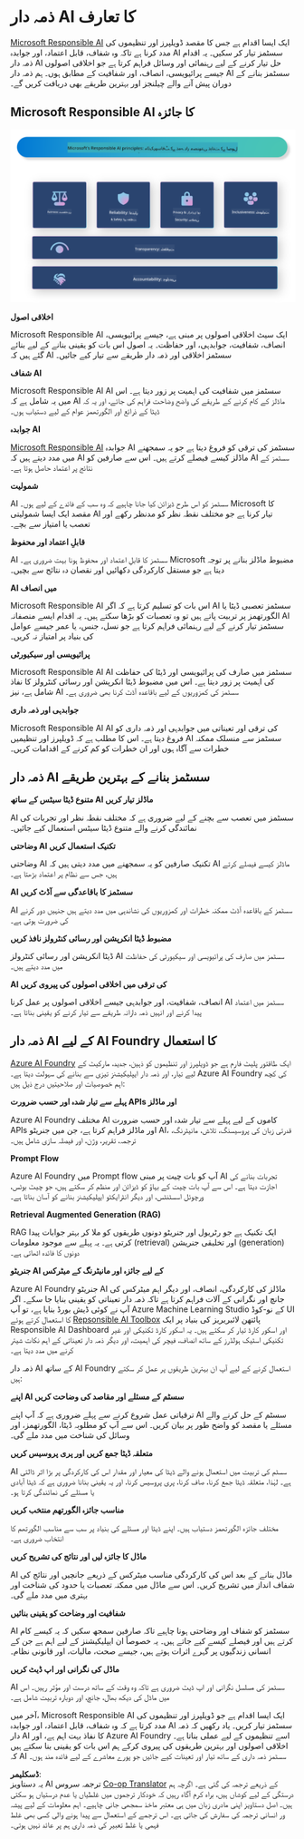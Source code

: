 <!--
CO_OP_TRANSLATOR_METADATA:
{
  "original_hash": "805b96b20152936d8f4c587d90d6e06e",
  "translation_date": "2025-05-07T14:44:22+00:00",
  "source_file": "md/01.Introduction/05/ResponsibleAI.md",
  "language_code": "ur"
}
-->
# **ذمہ دار AI کا تعارف**

[Microsoft Responsible AI](https://www.microsoft.com/ai/responsible-ai?WT.mc_id=aiml-138114-kinfeylo) ایک ایسا اقدام ہے جس کا مقصد ڈویلپرز اور تنظیموں کی مدد کرنا ہے تاکہ وہ شفاف، قابل اعتماد، اور جوابدہ AI سسٹمز تیار کر سکیں۔ یہ اقدام ذمہ دار AI حل تیار کرنے کے لیے رہنمائی اور وسائل فراہم کرتا ہے جو اخلاقی اصولوں جیسے پرائیویسی، انصاف، اور شفافیت کے مطابق ہوں۔ ہم ذمہ دار AI سسٹمز بنانے کے دوران پیش آنے والے چیلنجز اور بہترین طریقے بھی دریافت کریں گے۔

## Microsoft Responsible AI کا جائزہ

![RAIPrinciples](../../../../../translated_images/RAIPrinciples.bf9c9bc6ca160d336830630939a5130a22b3f9e1f633773562f83fed08a50520.ur.png)

**اخلاقی اصول**

Microsoft Responsible AI ایک سیٹ اخلاقی اصولوں پر مبنی ہے، جیسے پرائیویسی، انصاف، شفافیت، جوابدہی، اور حفاظت۔ یہ اصول اس بات کو یقینی بنانے کے لیے بنائے گئے ہیں کہ AI سسٹمز اخلاقی اور ذمہ دار طریقے سے تیار کیے جائیں۔

**شفاف AI**

Microsoft Responsible AI AI سسٹمز میں شفافیت کی اہمیت پر زور دیتا ہے۔ اس میں یہ شامل ہے کہ AI ماڈلز کے کام کرنے کے طریقے کی واضح وضاحت فراہم کی جائے، اور یہ کہ ڈیٹا کے ذرائع اور الگورتھمز عوام کے لیے دستیاب ہوں۔

**جوابدہ AI**

[Microsoft Responsible AI](https://www.microsoft.com/ai/responsible-ai?WT.mc_id=aiml-138114-kinfeylo) جوابدہ AI سسٹمز کی ترقی کو فروغ دیتا ہے جو یہ سمجھنے میں مدد دیتے ہیں کہ AI ماڈلز کیسے فیصلے کرتے ہیں۔ اس سے صارفین کو AI سسٹمز کے نتائج پر اعتماد حاصل ہوتا ہے۔

**شمولیت**

AI سسٹمز کو اس طرح ڈیزائن کیا جانا چاہیے کہ وہ سب کے فائدے کے لیے ہوں۔ Microsoft کا مقصد ایک ایسا شمولیتی AI تیار کرنا ہے جو مختلف نقطہ نظر کو مدنظر رکھے اور تعصب یا امتیاز سے بچے۔

**قابلِ اعتماد اور محفوظ**

AI سسٹمز کا قابلِ اعتماد اور محفوظ ہونا بہت ضروری ہے۔ Microsoft مضبوط ماڈلز بنانے پر توجہ دیتا ہے جو مستقل کارکردگی دکھائیں اور نقصان دہ نتائج سے بچیں۔

**AI میں انصاف**

Microsoft Responsible AI اس بات کو تسلیم کرتا ہے کہ اگر AI سسٹمز تعصبی ڈیٹا یا الگورتھمز پر تربیت پاتے ہیں تو وہ تعصبات کو بڑھا سکتے ہیں۔ یہ اقدام ایسے منصفانہ AI سسٹمز تیار کرنے کے لیے رہنمائی فراہم کرتا ہے جو نسل، جنس، یا عمر جیسے عوامل کی بنیاد پر امتیاز نہ کریں۔

**پرائیویسی اور سیکیورٹی**

Microsoft Responsible AI AI سسٹمز میں صارف کی پرائیویسی اور ڈیٹا کی حفاظت کی اہمیت پر زور دیتا ہے۔ اس میں مضبوط ڈیٹا انکرپشن اور رسائی کنٹرولز کا نفاذ شامل ہے، نیز AI سسٹمز کی کمزوریوں کے لیے باقاعدہ آڈٹ کرنا بھی ضروری ہے۔

**جوابدہی اور ذمہ داری**

Microsoft Responsible AI AI کی ترقی اور تعیناتی میں جوابدہی اور ذمہ داری کو فروغ دیتا ہے۔ اس کا مطلب ہے کہ ڈویلپرز اور تنظیمیں AI سسٹمز سے منسلک ممکنہ خطرات سے آگاہ ہوں اور ان خطرات کو کم کرنے کے اقدامات کریں۔

## ذمہ دار AI سسٹمز بنانے کے بہترین طریقے

**متنوع ڈیٹا سیٹس کے ساتھ AI ماڈلز تیار کریں**

AI سسٹمز میں تعصب سے بچنے کے لیے ضروری ہے کہ مختلف نقطہ نظر اور تجربات کی نمائندگی کرنے والے متنوع ڈیٹا سیٹس استعمال کیے جائیں۔

**وضاحتی AI تکنیک استعمال کریں**

وضاحتی AI تکنیک صارفین کو یہ سمجھنے میں مدد دیتی ہیں کہ AI ماڈلز کیسے فیصلے کرتے ہیں، جس سے نظام پر اعتماد بڑھتا ہے۔

**AI سسٹمز کا باقاعدگی سے آڈٹ کریں**

AI سسٹمز کے باقاعدہ آڈٹ ممکنہ خطرات اور کمزوریوں کی نشاندہی میں مدد دیتے ہیں جنہیں دور کرنے کی ضرورت ہوتی ہے۔

**مضبوط ڈیٹا انکرپشن اور رسائی کنٹرولز نافذ کریں**

ڈیٹا انکرپشن اور رسائی کنٹرولز AI سسٹمز میں صارف کی پرائیویسی اور سیکیورٹی کی حفاظت میں مدد دیتے ہیں۔

**AI کی ترقی میں اخلاقی اصولوں کی پیروی کریں**

انصاف، شفافیت، اور جوابدہی جیسے اخلاقی اصولوں پر عمل کرنا AI سسٹمز میں اعتماد پیدا کرنے اور انہیں ذمہ دارانہ طریقے سے تیار کرنے کو یقینی بناتا ہے۔

## ذمہ دار AI کے لیے AI Foundry کا استعمال

[Azure AI Foundry](https://ai.azure.com?WT.mc_id=aiml-138114-kinfeylo) ایک طاقتور پلیٹ فارم ہے جو ڈویلپرز اور تنظیموں کو ذہین، جدید، مارکیٹ کے لیے تیار، اور ذمہ دار ایپلیکیشنز تیزی سے بنانے کی سہولت دیتا ہے۔ Azure AI Foundry کی کچھ اہم خصوصیات اور صلاحیتیں درج ذیل ہیں:

**پہلے سے تیار شدہ اور حسب ضرورت APIs اور ماڈلز**

Azure AI Foundry مختلف AI کاموں کے لیے پہلے سے تیار شدہ اور حسب ضرورت APIs اور ماڈلز فراہم کرتا ہے، جن میں جنریٹو AI، قدرتی زبان کی پروسیسنگ، تلاش، مانیٹرنگ، ترجمہ، تقریر، وژن، اور فیصلہ سازی شامل ہیں۔

**Prompt Flow**

Azure AI Foundry میں Prompt flow آپ کو بات چیت پر مبنی AI تجربات بنانے کی اجازت دیتا ہے۔ اس سے آپ بات چیت کے بہاؤ کو ڈیزائن اور منظم کر سکتے ہیں، جو چیٹ بوٹس، ورچوئل اسسٹنٹس، اور دیگر انٹرایکٹو ایپلیکیشنز بنانے کو آسان بناتا ہے۔

**Retrieval Augmented Generation (RAG)**

RAG ایک تکنیک ہے جو رٹریول اور جنریٹو دونوں طریقوں کو ملا کر بہتر جوابات پیدا کرتی ہے۔ یہ پہلے سے موجود معلومات (retrieval) اور تخلیقی جنریشن (generation) دونوں کا فائدہ اٹھاتی ہے۔

**جنریٹو AI کے لیے جائزہ اور مانیٹرنگ کے میٹرکس**

Azure AI Foundry جنریٹو AI ماڈلز کی کارکردگی، انصاف، اور دیگر اہم میٹرکس کی جانچ اور نگرانی کے آلات فراہم کرتا ہے تاکہ ذمہ دار تعیناتی کو یقینی بنایا جا سکے۔ اگر آپ نے کوئی ڈیش بورڈ بنایا ہے، تو آپ Azure Machine Learning Studio کے نو-کوڈ UI کا استعمال کرتے ہوئے [Repsonsible AI Toolbox](https://responsibleaitoolbox.ai/?WT.mc_id=aiml-138114-kinfeylo) پائتھن لائبریریز کی بنیاد پر ایک Responsible AI Dashboard اور اسکور کارڈ تیار کر سکتے ہیں۔ یہ اسکور کارڈ تکنیکی اور غیر تکنیکی اسٹیک ہولڈرز کے ساتھ انصاف، فیچر کی اہمیت، اور دیگر ذمہ دار تعیناتی کے اہم نکات شیئر کرنے میں مدد دیتا ہے۔

ذمہ دار AI کے ساتھ AI Foundry استعمال کرنے کے لیے آپ ان بہترین طریقوں پر عمل کر سکتے ہیں:

**اپنے AI سسٹم کے مسئلے اور مقاصد کی وضاحت کریں**

ترقیاتی عمل شروع کرنے سے پہلے ضروری ہے کہ آپ اپنے AI سسٹم کے حل کرنے والے مسئلے یا مقصد کو واضح طور پر بیان کریں۔ اس سے آپ کو مطلوبہ ڈیٹا، الگورتھمز، اور وسائل کی شناخت میں مدد ملے گی۔

**متعلقہ ڈیٹا جمع کریں اور پری پروسیس کریں**

AI سسٹم کی تربیت میں استعمال ہونے والے ڈیٹا کی معیار اور مقدار اس کی کارکردگی پر بڑا اثر ڈالتی ہے۔ لہٰذا، متعلقہ ڈیٹا جمع کرنا، صاف کرنا، پری پروسیس کرنا، اور یہ یقینی بنانا ضروری ہے کہ ڈیٹا آبادی یا مسئلے کی نمائندگی کرتا ہو۔

**مناسب جائزہ الگورتھم منتخب کریں**

مختلف جائزہ الگورتھمز دستیاب ہیں۔ اپنے ڈیٹا اور مسئلے کی بنیاد پر سب سے مناسب الگورتھم کا انتخاب ضروری ہے۔

**ماڈل کا جائزہ لیں اور نتائج کی تشریح کریں**

AI ماڈل بنانے کے بعد اس کی کارکردگی مناسب میٹرکس کے ذریعے جانچیں اور نتائج کی شفاف انداز میں تشریح کریں۔ اس سے ماڈل میں ممکنہ تعصبات یا حدود کی شناخت اور بہتری میں مدد ملے گی۔

**شفافیت اور وضاحت کو یقینی بنائیں**

AI سسٹمز کو شفاف اور وضاحتی ہونا چاہیے تاکہ صارفین سمجھ سکیں کہ یہ کیسے کام کرتے ہیں اور فیصلے کیسے کیے جاتے ہیں۔ یہ خصوصاً ان ایپلیکیشنز کے لیے اہم ہے جن کے انسانی زندگیوں پر گہرے اثرات ہوتے ہیں، جیسے صحت، مالیات، اور قانونی نظام۔

**ماڈل کی نگرانی اور اپ ڈیٹ کریں**

AI سسٹمز کی مسلسل نگرانی اور اپ ڈیٹ ضروری ہے تاکہ وہ وقت کے ساتھ درست اور مؤثر رہیں۔ اس میں ماڈل کی دیکھ بھال، جانچ، اور دوبارہ تربیت شامل ہے۔

آخر میں، Microsoft Responsible AI ایک ایسا اقدام ہے جو ڈویلپرز اور تنظیموں کی مدد کرتا ہے کہ وہ شفاف، قابل اعتماد، اور جوابدہ AI سسٹمز تیار کریں۔ یاد رکھیں کہ ذمہ دار AI کا نفاذ بہت اہم ہے، اور Azure AI Foundry اسے تنظیموں کے لیے عملی بناتا ہے۔ اخلاقی اصولوں اور بہترین طریقوں کی پیروی کرکے ہم اس بات کو یقینی بنا سکتے ہیں کہ AI سسٹمز ذمہ داری کے ساتھ تیار اور تعینات کیے جائیں جو پورے معاشرے کے لیے فائدہ مند ہوں۔

**ڈسکلیمر**:  
یہ دستاویز AI ترجمہ سروس [Co-op Translator](https://github.com/Azure/co-op-translator) کے ذریعے ترجمہ کی گئی ہے۔ اگرچہ ہم درستگی کے لیے کوشاں ہیں، براہ کرم آگاہ رہیں کہ خودکار ترجموں میں غلطیاں یا عدم درستیاں ہو سکتی ہیں۔ اصل دستاویز اپنی مادری زبان میں ہی معتبر ماخذ سمجھی جانی چاہیے۔ اہم معلومات کے لیے پیشہ ور انسانی ترجمہ کی سفارش کی جاتی ہے۔ اس ترجمے کے استعمال سے پیدا ہونے والی کسی بھی غلط فہمی یا غلط تعبیر کی ذمہ داری ہم پر عائد نہیں ہوتی۔
